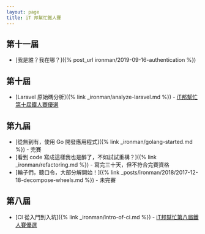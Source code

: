 ```yaml
---
layout: page
title: iT 邦幫忙鐵人賽
---
```


## 第十一屆

* [我是誰？我在哪？]({% post_url ironman/2019-09-16-authentication %})

## 第十屆

* [Laravel 原始碼分析]({% link _ironman/analyze-laravel.md %}) - [iT邦幫忙第十屆鐵人賽優選](https://ithelp.ithome.com.tw/2019ironman/reward)

## 第九屆

* [從無到有，使用 Go 開發應用程式]({% link _ironman/golang-started.md %}) - 完賽
* [看到 code 寫成這樣我也是醉了，不如試試重構？]({% link _ironman/refactoring.md %}) - 寫完三十天，但不符合完賽資格
* [輪子們，聽口令，大部分解開始！]({% link _posts/ironman/2018/2017-12-18-decompose-wheels.md %}) - 未完賽

## 第八屆

* [CI 從入門到入坑]({% link _ironman/intro-of-ci.md %}) - [iT邦幫忙第八屆鐵人賽優選](https://ithelp.ithome.com.tw/2017ironman/8th_winner)
